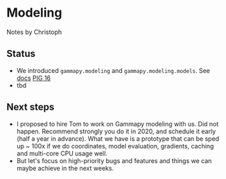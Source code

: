 # Modeling

Notes by Christoph

## Status

- We introduced `gammapy.modeling` and `gammapy.modeling.models`. See [docs](https://docs.gammapy.org/dev/modeling/index.html#reference-api) [PIG 16](https://docs.gammapy.org/0.14/development/pigs/pig-016.html)
- tbd

## Next steps

- I proposed to hire Tom to work on Gammapy modeling with us. Did not happen. Recommend strongly you do it in 2020, and schedule it early (half a year in advance). What we have is a prototype that can be sped up ~ 100x if we do coordinates, model evaluation, gradients, caching and multi-core CPU usage well.
- But let's focus on high-priority bugs and features and things we can maybe achieve in the next weeks.
